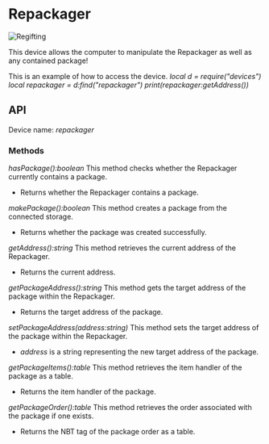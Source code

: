 # Repackager

![Regifting](block:create:repackager)

This device allows the computer to manipulate the Repackager as well as any contained package!

This is an example of how to access the device.
*local d = require("devices")*
*local repackager = d:find("repackager")*
*print(repackager:getAddress())*

## API
Device name: *repackager*

### Methods
*hasPackage():boolean*
This method checks whether the Repackager currently contains a package.
- Returns whether the Repackager contains a package.

*makePackage():boolean*
This method creates a package from the connected storage.
- Returns whether the package was created successfully.

*getAddress():string*
This method retrieves the current address of the Repackager.
- Returns the current address.

*getPackageAddress():string*
This method gets the target address of the package within the Repackager.
- Returns the target address of the package.

*setPackageAddress(address:string)*
This method sets the target address of the package within the Repackager.
- *address* is a string representing the new target address of the package.

*getPackageItems():table*
This method retrieves the item handler of the package as a table.
- Returns the item handler of the package.

*getPackageOrder():table*
This method retrieves the order associated with the package if one exists.
- Returns the NBT tag of the package order as a table.
